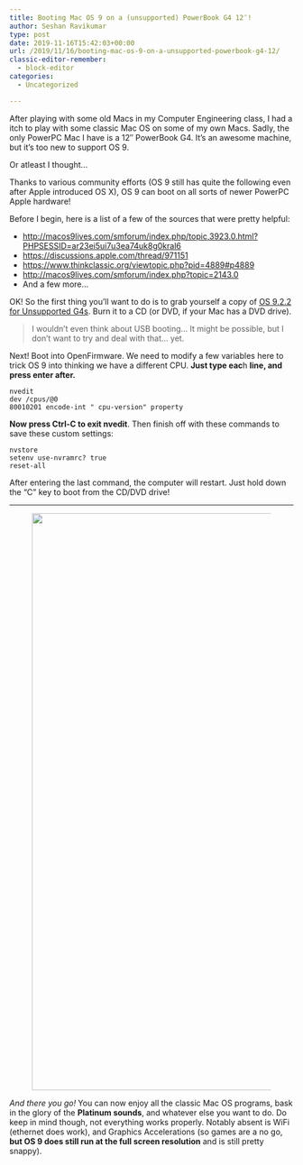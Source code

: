 ```yaml
---
title: Booting Mac OS 9 on a (unsupported) PowerBook G4 12″!
author: Seshan Ravikumar
type: post
date: 2019-11-16T15:42:03+00:00
url: /2019/11/16/booting-mac-os-9-on-a-unsupported-powerbook-g4-12/
classic-editor-remember:
  - block-editor
categories:
  - Uncategorized

---
```

After playing with some old Macs in my Computer Engineering class, I had a itch to play with some classic Mac OS on some of my own Macs. Sadly, the only PowerPC Mac I have is a 12&#8243; PowerBook G4. It&#8217;s an awesome machine, but it&#8217;s too new to support OS 9.

Or atleast I thought&#8230;

Thanks to various community efforts (OS 9 still has quite the following even after Apple introduced OS X), OS 9 can boot on all sorts of newer PowerPC Apple hardware!

Before I begin, here is a list of a few of the sources that were pretty helpful:

  * http://macos9lives.com/smforum/index.php/topic,3923.0.html?PHPSESSID=ar23ei5ui7u3ea74uk8g0kral6
  * https://discussions.apple.com/thread/971151
  * https://www.thinkclassic.org/viewtopic.php?pid=4889#p4889
  * http://macos9lives.com/smforum/index.php?topic=2143.0
  * And a few more&#8230;

OK! So the first thing you&#8217;ll want to do is to grab yourself a copy of [OS 9.2.2 for Unsupported G4s][1]. Burn it to a CD (or DVD, if your Mac has a DVD drive).

<blockquote class="wp-block-quote">
  <p>
    I wouldn&#8217;t even think about USB booting&#8230; It might be possible, but I don&#8217;t want to try and deal with that&#8230; yet.
  </p>
</blockquote>

Next! Boot into OpenFirmware. We need to modify a few variables here to trick OS 9 into thinking we have a different CPU. **Just type eac**h **line, and press enter after.**

<pre class="wp-block-code"><code>nvedit
dev /cpus/@0
80010201 encode-int " cpu-version" property</code></pre>

**Now press Ctrl-C to exit nvedit**. Then finish off with these commands to save these custom settings:

<pre class="wp-block-code"><code>nvstore 
setenv use-nvramrc? true
reset-all</code></pre>

After entering the last command, the computer will restart. Just hold down the &#8220;C&#8221; key to boot from the CD/DVD drive! 

<hr class="wp-block-separator" />
<figure class="wp-block-image">
<img loading="lazy" width="576" height="1024" src="https://seshan.xyz/wp-content/uploads/2019/11/EI8l_fPXYAEcKXe-576x1024.jpg" alt="" class="wp-image-253" srcset="https://seshan.xyz/wp-content/uploads/2019/11/EI8l_fPXYAEcKXe-576x1024.jpg 576w, https://seshan.xyz/wp-content/uploads/2019/11/EI8l_fPXYAEcKXe-169x300.jpg 169w, https://seshan.xyz/wp-content/uploads/2019/11/EI8l_fPXYAEcKXe.jpg 675w" sizes="(max-width: 576px) 100vw, 576px" /> </figure> 

_And there you go!_ You can now enjoy all the classic Mac OS programs, bask in the glory of the **Platinum sounds**, and whatever else you want to do. Do keep in mind though, not everything works properly. Notably absent is WiFi (ethernet does work), and Graphics Accelerations (so games are a no go, **but OS 9 does still run at the full screen resolution** and is still pretty snappy).

 [1]: http://macos9lives.com/smforum/index.php?topic=2143.0